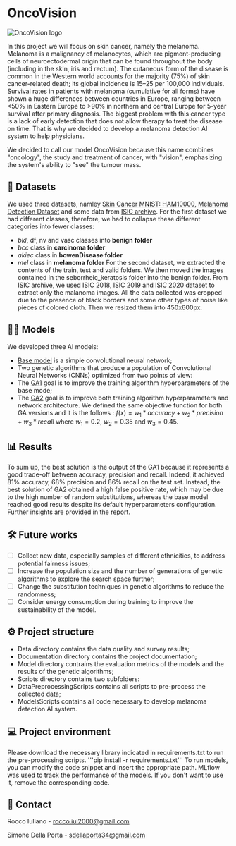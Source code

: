 # OncoVision
 ![OncoVision logo](https://github.com/Rocco000/OncoVision/blob/main/OncoVisionLogo.png)
 
 In this project  we will focus on skin cancer, namely the melanoma. Melanoma is a malignancy of melanocytes, which are pigment-producing cells of neuroectodermal origin that can be found throughout the body (including in the skin, iris and rectum). The cutaneous form of the disease is common in the Western world accounts for the majority (75%) of skin cancer-related death; its global incidence is 15–25 per 100,000 individuals. Survival rates in patients with melanoma (cumulative for all forms) have shown a huge differences between countries in Europe, ranging between <50% in Eastern Europe to >90% in northern and central Europe for 5-year survival after primary diagnosis. The biggest problem with this cancer type is a lack of early detection that does not allow therapy to treat the disease on time. That is why we decided to develop a melanoma detection AI system to help physicians.
 
 We decided to call our model OncoVision because this name combines "oncology", the study and treatment of cancer, with "vision", emphasizing the system's ability to "see" the tumour mass.

 ## 📂 ​Datasets
 
  We used three datasets, namley [Skin Cancer MNIST: HAM10000](https://www.kaggle.com/datasets/kmader/skin-cancer-mnist-ham10000), [Melanoma Detection Dataset](https://www.kaggle.com/datasets/wanderdust/skin-lesion-analysis-toward-melanoma-detection) and some data from [ISIC archive](https://api.isic-archive.com/collections/?pinned=true). For the first dataset we had different classes, therefore, we had to collapse these different categories into fewer classes:
  * _bkl_, df, nv and vasc classes into __benign folder__
  * _bcc_ class in __carcinoma folder__
  * _akiec_ class in __bowenDisease folder__
  * _mel_ class in __melanoma folder__
 For the second dataset, we extracted the contents of the train, test and valid folders. We then moved the images contained in the seborrheic_keratosis folder into the benign folder.
 From ISIC archive, we used ISIC 2018, ISIC 2019 and ISIC 2020 dataset to extract only the malanoma images.
 All the data collected was cropped due to the presence of black borders and some other types of noise like pieces of colored cloth. Then we resized them into 450x600px.

## 🧠​🧬 ​Models

 We developed three AI models:
 * [Base model](https://github.com/Rocco000/OncoVision/blob/main/Scripts/ModelsScripts/ModelArchitecture1.ipynb) is a simple convolutional neural network;
 * Two genetic algorithms that produce a population of Convolutional Neural Networks (CNNs) optimized from two points of view:
  * The [GA1](https://github.com/Rocco000/OncoVision/blob/main/Scripts/ModelsScripts/GAapproach1.ipynb) goal is to improve the training algorithm hyperparameters of the base mode;
  * The [GA2](https://github.com/Rocco000/OncoVision/blob/main/Scripts/ModelsScripts/GAApproach2.ipynb) goal is to improve both training algorithm hyperparameters and network architecture.
  We defined the same objective function for both GA versions and it is the follows : $f(x)= w_1 * accuracy+w_2 * precision+w_3 * recall$ where $w_1=0.2$, $w_2=0.35$ and $w_3=0.45$.

## 📊 Results

 To sum up, the best solution is the output of the GA1 because it represents a good trade-off between accuracy, precision and recall. Indeed, it achieved 81% accuracy, 68% precision and 86% recall on the test set. Instead, the best solution of GA2 obtained a high false positive rate, which may be due to the high number of random substitutions, whereas the base model reached good results despite its default hyperparameters configuration. Further insights are provided in the [report](https://github.com/Rocco000/OncoVision/blob/main/Documentation/OncoVision.pdf).

## 🛠️ Future works

 -[ ] Collect new data, especially samples of different ethnicities, to address potential fairness issues;
 -[ ] Increase the population size and the number of generations of genetic algorithms to explore the search space further;
 -[ ] Change the substitution techniques in genetic algorithms to reduce the randomness;
 -[ ] Consider energy consumption during training to improve the sustainability of the model.

## ⚙️ ​Project structure

 * Data directory contains the data quality and survey results;
 * Documentation directory contains the project documentation;
 * Model directory contrains the evaluation metrics of the models and the results of the genetic algorithms;
 * Scripts directory contains two subfolders:
  * DataPreprocessingScripts contains all scripts to pre-process the collected data;
  * ModelsScripts contains all code necessary to develop melanoma detection AI system.

## 💻 Project environment

 Please download the necessary library indicated in requirements.txt to run the pre-processing scripts.
 '''pip install -r requirements.txt'''
 To run models, you can modify the code snippet and insert the appropriate path. MLflow was used to track the performance of the models. If you don't want to use it, remove the corresponding code.

## 📧 ​Contact

 Rocco Iuliano - rocco.iul2000@gmail.com
 
 Simone Della Porta - sdellaporta34@gmail.com
